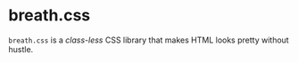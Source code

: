 # breath.css

`breath.css` is a _class-less_ CSS library that makes HTML looks pretty without hustle.
